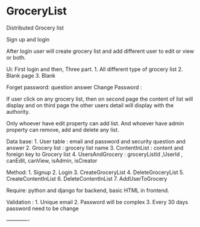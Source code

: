 # GroceryList

Distributed Grocery list

Sign up and login

After login user will create grocery list and add different user to edit or view or both. 

Ui:
First login and then,
Three part. 
	1.	All different type of grocery list
	2.	Blank page
	3.	Blank

Forget password: question answer
Change Password : 

If user click on any grocery list, then on second page the content of list will display and on third page the other users detail will display with the authority. 

Only whoever have edit property can add list. 
And whoever have admin property can remove, add and delete any list. 

Data base:
	1.	User table : email and password and security question and answer
	2.	Grocery list : grocery list name
	3.	ContentInList : content and foreign key to Grocery list
	4.	UsersAndGrocery : groceryListId ,UserId , canEdit, canView, isAdmin, isCreator

Method:
	1.	Signup
	2.	Login
	3.	CreateGroceryList
	4.	DeleteGroceryList
	5.	CreateContentInList
	6.	DeleteContentInList
	7.	AddUserToGrocery

Require: python and django for backend, basic HTML in frontend. 

Validation : 
	1.	Unique email
	2.	Password will be complex
	3.	Every 30 days password need to be change

————-
